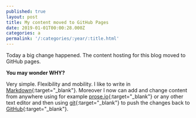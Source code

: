 ```yaml
---
published: true
layout: post
title: My content moved to GitHub Pages
date: 2019-01-01T00:00:28.000Z
categories: a
permalink: '/:categories/:year/:title.html'
---
```

Today a big change happened. The content hosting for this blog moved to GitHub pages.
<!--End of Excerpt--> 

**You may wonder WHY?**

Very simple. Flexibility and mobility. 
I like to write in [Markdown](https://daringfireball.net/projects/markdown/){:target="_blank"}. Moreover I now can add and change content from anywhere using for example [prose.io](https://prose.io){:target="_blank"} or any other text editor and then using [git](https://en.wikipedia.org/wiki/Git){:target="_blank"} to push the changes back to [GitHub](https://github.com){:target="_blank"}.
